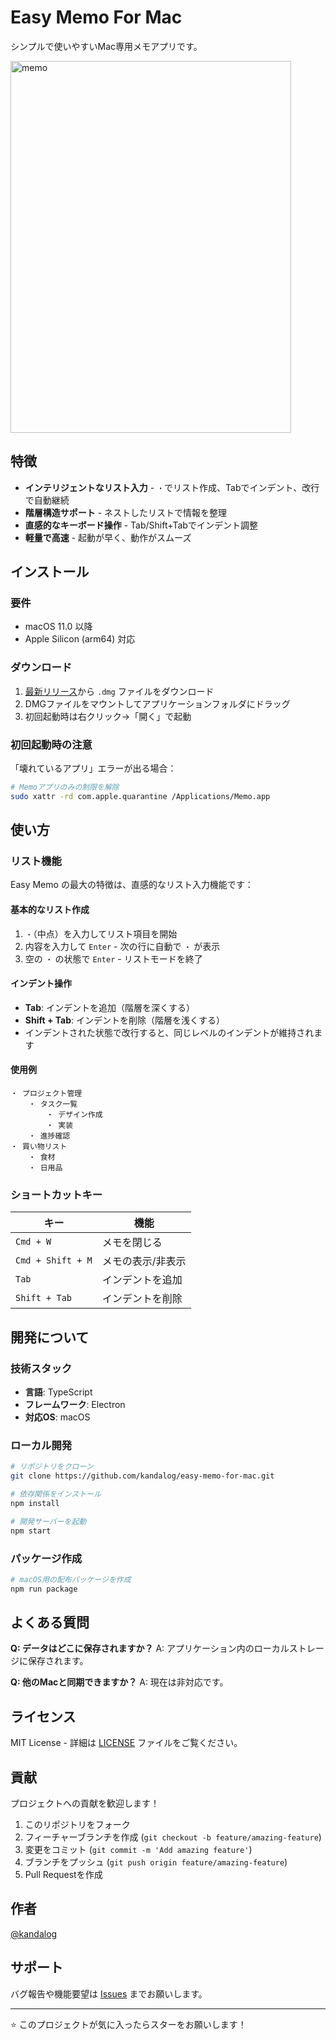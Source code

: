 # Easy Memo For Mac

シンプルで使いやすいMac専用メモアプリです。

<img width="449" height="595" alt="memo" src="https://github.com/user-attachments/assets/4896064e-37f2-4e38-9118-e93ddd1bcc38" />


## 特徴

- **インテリジェントなリスト入力** - `・`でリスト作成、Tabでインデント、改行で自動継続
- **階層構造サポート** - ネストしたリストで情報を整理
- **直感的なキーボード操作** - Tab/Shift+Tabでインデント調整
- **軽量で高速** - 起動が早く、動作がスムーズ

## インストール

### 要件
- macOS 11.0 以降
- Apple Silicon (arm64) 対応

### ダウンロード
1. [最新リリース](https://github.com/kandalog/easy-memo-for-mac/releases)から `.dmg` ファイルをダウンロード
2. DMGファイルをマウントしてアプリケーションフォルダにドラッグ
3. 初回起動時は右クリック→「開く」で起動

### 初回起動時の注意

「壊れているアプリ」エラーが出る場合：

```bash
# Memoアプリのみの制限を解除
sudo xattr -rd com.apple.quarantine /Applications/Memo.app
```

## 使い方

### リスト機能
Easy Memo の最大の特徴は、直感的なリスト入力機能です：

#### 基本的なリスト作成
1. `・`（中点）を入力してリスト項目を開始
2. 内容を入力して `Enter` - 次の行に自動で `・` が表示
3. 空の `・` の状態で `Enter` - リストモードを終了

#### インデント操作
- **Tab**: インデントを追加（階層を深くする）
- **Shift + Tab**: インデントを削除（階層を浅くする）
- インデントされた状態で改行すると、同じレベルのインデントが維持されます

#### 使用例
```
・ プロジェクト管理
    ・ タスク一覧
        ・ デザイン作成
        ・ 実装
    ・ 進捗確認
・ 買い物リスト
    ・ 食材
    ・ 日用品
```



### ショートカットキー
| キー | 機能 |
|-----|------|
| `Cmd + W` | メモを閉じる |
| `Cmd + Shift + M` | メモの表示/非表示 |
| `Tab` | インデントを追加 |
| `Shift + Tab` | インデントを削除 |

## 開発について

### 技術スタック
- **言語**: TypeScript
- **フレームワーク**: Electron
- **対応OS**: macOS

### ローカル開発
```bash
# リポジトリをクローン
git clone https://github.com/kandalog/easy-memo-for-mac.git

# 依存関係をインストール
npm install

# 開発サーバーを起動
npm start
```

### パッケージ作成
```bash
# macOS用の配布パッケージを作成
npm run package
```

## よくある質問

**Q: データはどこに保存されますか？**
A: アプリケーション内のローカルストレージに保存されます。

**Q: 他のMacと同期できますか？**
A: 現在は非対応です。

## ライセンス

MIT License - 詳細は [LICENSE](LICENSE) ファイルをご覧ください。

## 貢献

プロジェクトへの貢献を歓迎します！

1. このリポジトリをフォーク
2. フィーチャーブランチを作成 (`git checkout -b feature/amazing-feature`)
3. 変更をコミット (`git commit -m 'Add amazing feature'`)
4. ブランチをプッシュ (`git push origin feature/amazing-feature`)
5. Pull Requestを作成

## 作者

[@kandalog](https://github.com/kandalog)

## サポート

バグ報告や機能要望は [Issues](https://github.com/kandalog/easy-memo-for-mac/issues) までお願いします。

---

⭐ このプロジェクトが気に入ったらスターをお願いします！

